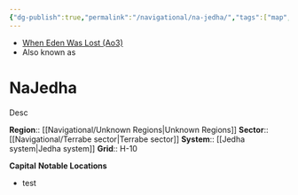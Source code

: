 ```yaml
---
{"dg-publish":true,"permalink":"/navigational/na-jedha/","tags":["map","planet","unknown","terrabe","burkes","unfinished"]}
---
```


- [When Eden Was Lost (Ao3)](https://archiveofourown.org/works/19334440/chapters/45992584)
- Also known as 
# NaJedha
Desc

**Region**::  [[Navigational/Unknown Regions\|Unknown Regions]]
**Sector**::  [[Navigational/Terrabe sector\|Terrabe sector]]
**System**::  [[Jedha system\|Jedha system]]
**Grid**::  H-10

**Capital**
**Notable Locations**
- test


